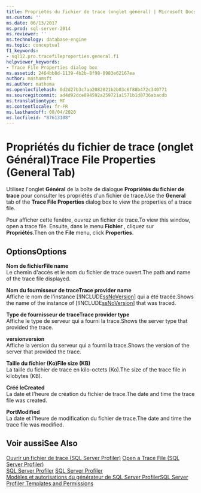 ```yaml
---
title: Propriétés du fichier de trace (onglet général) | Microsoft Docs
ms.custom: ''
ms.date: 06/13/2017
ms.prod: sql-server-2014
ms.reviewer: ''
ms.technology: database-engine
ms.topic: conceptual
f1_keywords:
- sql12.pro.tracefileproperties.general.f1
helpviewer_keywords:
- Trace File Properties dialog box
ms.assetid: 2464bb8d-1139-4b2b-8f98-0983e62167ea
author: mashamsft
ms.author: mathoma
ms.openlocfilehash: 0d2d27b3c7aa2082821b2b03c6f88b472c340771
ms.sourcegitcommit: ad4d92dce894592a259721a1571b1d8736abacdb
ms.translationtype: MT
ms.contentlocale: fr-FR
ms.lasthandoff: 08/04/2020
ms.locfileid: "87613108"
---
```

# <a name="trace-file-properties-general-tab"></a><span data-ttu-id="099c3-102">Propriétés du fichier de trace (onglet Général)</span><span class="sxs-lookup"><span data-stu-id="099c3-102">Trace File Properties (General Tab)</span></span>
  <span data-ttu-id="099c3-103">Utilisez l'onglet **Général** de la boîte de dialogue **Propriétés du fichier de trace** pour consulter les propriétés d'un fichier de trace.</span><span class="sxs-lookup"><span data-stu-id="099c3-103">Use the **General** tab of the **Trace File Properties** dialog box to view the properties of a trace file.</span></span>  
  
 <span data-ttu-id="099c3-104">Pour afficher cette fenêtre, ouvrez un fichier de trace.</span><span class="sxs-lookup"><span data-stu-id="099c3-104">To view this window, open a trace file.</span></span> <span data-ttu-id="099c3-105">Ensuite, dans le menu **Fichier** , cliquez sur **Propriétés**.</span><span class="sxs-lookup"><span data-stu-id="099c3-105">Then on the **File** menu, click **Properties**.</span></span>  
  
## <a name="options"></a><span data-ttu-id="099c3-106">Options</span><span class="sxs-lookup"><span data-stu-id="099c3-106">Options</span></span>  
 <span data-ttu-id="099c3-107">**Nom de fichier**</span><span class="sxs-lookup"><span data-stu-id="099c3-107">**File name**</span></span>  
 <span data-ttu-id="099c3-108">Le chemin d'accès et le nom du fichier de trace ouvert.</span><span class="sxs-lookup"><span data-stu-id="099c3-108">The path and name of the trace file displayed.</span></span>  
  
 <span data-ttu-id="099c3-109">**Nom du fournisseur de trace**</span><span class="sxs-lookup"><span data-stu-id="099c3-109">**Trace provider name**</span></span>  
 <span data-ttu-id="099c3-110">Affiche le nom de l'instance [!INCLUDE[ssNoVersion](../includes/ssnoversion-md.md)] qui a été tracée.</span><span class="sxs-lookup"><span data-stu-id="099c3-110">Shows the name of the instance of [!INCLUDE[ssNoVersion](../includes/ssnoversion-md.md)] that was traced.</span></span>  
  
 <span data-ttu-id="099c3-111">**Type de fournisseur de trace**</span><span class="sxs-lookup"><span data-stu-id="099c3-111">**Trace provider type**</span></span>  
 <span data-ttu-id="099c3-112">Affiche le type de serveur qui a fourni la trace.</span><span class="sxs-lookup"><span data-stu-id="099c3-112">Shows the server type that provided the trace.</span></span>  
  
 <span data-ttu-id="099c3-113">**version**</span><span class="sxs-lookup"><span data-stu-id="099c3-113">**version**</span></span>  
 <span data-ttu-id="099c3-114">Affiche la version du serveur qui a fourni la trace.</span><span class="sxs-lookup"><span data-stu-id="099c3-114">Shows the version of the server that provided the trace.</span></span>  
  
 <span data-ttu-id="099c3-115">**Taille du fichier (Ko)**</span><span class="sxs-lookup"><span data-stu-id="099c3-115">**File size (KB)**</span></span>  
 <span data-ttu-id="099c3-116">La taille du fichier de trace en kilo-octets (Ko).</span><span class="sxs-lookup"><span data-stu-id="099c3-116">The size of the trace file in kilobytes (KB).</span></span>  
  
 <span data-ttu-id="099c3-117">**Créé le**</span><span class="sxs-lookup"><span data-stu-id="099c3-117">**Created**</span></span>  
 <span data-ttu-id="099c3-118">La date et l'heure de création du fichier de trace.</span><span class="sxs-lookup"><span data-stu-id="099c3-118">The date and time the trace file was created.</span></span>  
  
 <span data-ttu-id="099c3-119">**Port**</span><span class="sxs-lookup"><span data-stu-id="099c3-119">**Modified**</span></span>  
 <span data-ttu-id="099c3-120">La date et l'heure de modification du fichier de trace.</span><span class="sxs-lookup"><span data-stu-id="099c3-120">The date and time the trace file was modified.</span></span>  
  
## <a name="see-also"></a><span data-ttu-id="099c3-121">Voir aussi</span><span class="sxs-lookup"><span data-stu-id="099c3-121">See Also</span></span>  
 <span data-ttu-id="099c3-122">[Ouvrir un fichier de trace &#40;SQL Server Profiler&#41;](../tools/sql-server-profiler/open-a-trace-file-sql-server-profiler.md) </span><span class="sxs-lookup"><span data-stu-id="099c3-122">[Open a Trace File &#40;SQL Server Profiler&#41;](../tools/sql-server-profiler/open-a-trace-file-sql-server-profiler.md) </span></span>  
 <span data-ttu-id="099c3-123">[SQL Server Profiler](../tools/sql-server-profiler/sql-server-profiler.md) </span><span class="sxs-lookup"><span data-stu-id="099c3-123">[SQL Server Profiler](../tools/sql-server-profiler/sql-server-profiler.md) </span></span>  
 [<span data-ttu-id="099c3-124">Modèles et autorisations du générateur de SQL Server Profiler</span><span class="sxs-lookup"><span data-stu-id="099c3-124">SQL Server Profiler Templates and Permissions</span></span>](../tools/sql-server-profiler/sql-server-profiler-templates-and-permissions.md)  
  
  
